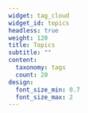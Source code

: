 ```yaml
---
widget: tag_cloud
widget_id: topics
headless: true
weight: 120
title: Topics
subtitle: ""
content:
  taxonomy: tags
  count: 20
design:
  font_size_min: 0.7
  font_size_max: 2
---
```


